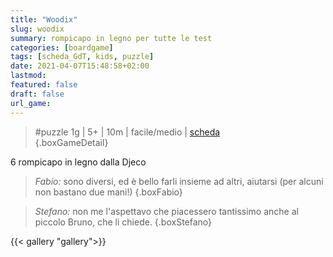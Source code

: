 ```yaml
---
title: "Woodix"
slug: woodix
summary: rompicapo in legno per tutte le test
categories: [boardgame]
tags: [scheda_GdT, kids, puzzle]
date: 2021-04-07T15:48:58+02:00
lastmod: 
featured: false
draft: false
url_game: 
---
```

> #puzzle
> 1g | 5+ | 10m | facile/medio | [scheda]()  
{.boxGameDetail}

6 rompicapo in legno dalla Djeco

> *Fabio:* sono diversi, ed è bello farli insieme ad altri, aiutarsi (per alcuni non bastano due mani!)
{.boxFabio}

> *Stefano:* non me l'aspettavo che piacessero tantissimo anche al piccolo Bruno, che li chiede.
{.boxStefano}

{{< gallery "gallery">}}
